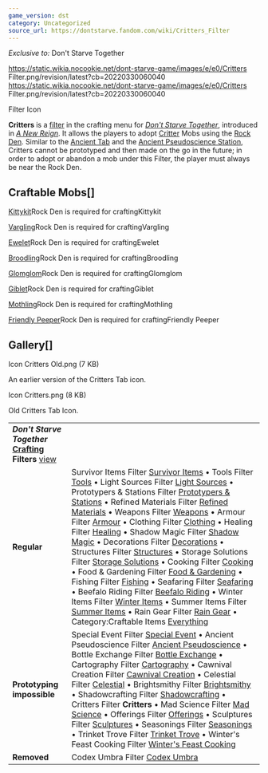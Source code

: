 ```yaml
---
game_version: dst
category: Uncategorized
source_url: https://dontstarve.fandom.com/wiki/Critters_Filter
---
```


*Exclusive to:* Don't Starve Together

 https://static.wikia.nocookie.net/dont-starve-game/images/e/e0/Critters Filter.png/revision/latest?cb=20220330060040 https://static.wikia.nocookie.net/dont-starve-game/images/e/e0/Critters Filter.png/revision/latest?cb=20220330060040 

Filter Icon

 

**Critters** is a [filter](/wiki/Crafting#Crafting_Filter "Crafting") in the crafting menu for *[Don't Starve Together](/wiki/Don%27t_Starve_Together "Don't Starve Together")*, introduced in *[A New Reign](/wiki/A_New_Reign "A New Reign")*. It allows the players to adopt [Critter](/wiki/Critters "Critters") Mobs using the [Rock Den](/wiki/Rock_Den "Rock Den"). Similar to the [Ancient Tab](/wiki/Ancient_Tab "Ancient Tab") and the [Ancient Pseudoscience Station](/wiki/Ancient_Pseudoscience_Station "Ancient Pseudoscience Station"), Critters cannot be prototyped and then made on the go in the future; in order to adopt or abandon a mob under this Filter, the player must always be near the Rock Den.

## Craftable Mobs[]

[Kittykit](/wiki/Kittykit "Kittykit")Rock Den is required for craftingKittykit

[Vargling](/wiki/Vargling "Vargling")Rock Den is required for craftingVargling

[Ewelet](/wiki/Ewelet "Ewelet")Rock Den is required for craftingEwelet

[Broodling](/wiki/Broodling "Broodling")Rock Den is required for craftingBroodling

[Glomglom](/wiki/Glomglom "Glomglom")Rock Den is required for craftingGlomglom

[Giblet](/wiki/Giblet "Giblet")Rock Den is required for craftingGiblet

[Mothling](/wiki/Mothling "Mothling")Rock Den is required for craftingMothling

[Friendly Peeper](/wiki/Friendly_Peeper "Friendly Peeper")Rock Den is required for craftingFriendly Peeper

## Gallery[]

Icon Critters Old.png (7 KB)

An earlier version of the Critters Tab icon.

Icon Critters.png (8 KB)

Old Critters Tab Icon.

|  |  |
| --- | --- |
| ***Don't Starve Together* [Crafting](/wiki/Crafting "Crafting") Filters** [view](/wiki/Template:Crafting_Filters "Template:Crafting Filters") | |
| **Regular** | Survivor Items Filter [Survivor Items](/wiki/Survivor_Items_Filter "Survivor Items Filter") • Tools Filter [Tools](/wiki/Tools_Filter "Tools Filter") • Light Sources Filter [Light Sources](/wiki/Light_Sources_Filter "Light Sources Filter") • Prototypers & Stations Filter [Prototypers & Stations](/wiki/Prototypers_%26_Stations_Filter "Prototypers & Stations Filter") • Refined Materials Filter [Refined Materials](/wiki/Refined_Materials_Filter "Refined Materials Filter") • Weapons Filter [Weapons](/wiki/Weapons_Filter "Weapons Filter") • Armour Filter [Armour](/wiki/Armour_Filter "Armour Filter") • Clothing Filter [Clothing](/wiki/Clothing_Filter "Clothing Filter") • Healing Filter [Healing](/wiki/Healing_Filter "Healing Filter") • Shadow Magic Filter [Shadow Magic](/wiki/Shadow_Magic_Filter "Shadow Magic Filter") • Decorations Filter [Decorations](/wiki/Decorations_Filter "Decorations Filter") • Structures Filter [Structures](/wiki/Structures_Filter "Structures Filter") • Storage Solutions Filter [Storage Solutions](/wiki/Storage_Solutions_Filter "Storage Solutions Filter") • Cooking Filter [Cooking](/wiki/Cooking_Filter "Cooking Filter") • Food & Gardening Filter [Food & Gardening](/wiki/Food_%26_Gardening_Filter "Food & Gardening Filter") • Fishing Filter [Fishing](/wiki/Fishing_Filter "Fishing Filter") • Seafaring Filter [Seafaring](/wiki/Seafaring_Filter "Seafaring Filter") • Beefalo Riding Filter [Beefalo Riding](/wiki/Beefalo_Riding_Filter "Beefalo Riding Filter") • Winter Items Filter [Winter Items](/wiki/Winter_Items_Filter "Winter Items Filter") • Summer Items Filter [Summer Items](/wiki/Summer_Items_Filter "Summer Items Filter") • Rain Gear Filter [Rain Gear](/wiki/Rain_Gear_Filter "Rain Gear Filter") • Category:Craftable Items [Everything](/wiki/Category:Craftable_Items "Category:Craftable Items") |
| **Prototyping impossible** | Special Event Filter [Special Event](/wiki/Special_Event_Filter "Special Event Filter") • Ancient Pseudoscience Filter [Ancient Pseudoscience](/wiki/Ancient_Pseudoscience_Filter "Ancient Pseudoscience Filter") • Bottle Exchange Filter [Bottle Exchange](/wiki/Bottle_Exchange_Filter "Bottle Exchange Filter") • Cartography Filter [Cartography](/wiki/Cartography_Filter "Cartography Filter") • Cawnival Creation Filter [Cawnival Creation](/wiki/Cawnival_Creation_Filter "Cawnival Creation Filter") • Celestial Filter [Celestial](/wiki/Celestial_Filter "Celestial Filter") • Brightsmithy Filter [Brightsmithy](/wiki/Brightsmithy_Filter "Brightsmithy Filter") • Shadowcrafting Filter [Shadowcrafting](/wiki/Shadowcrafting_Filter "Shadowcrafting Filter") • Critters Filter **Critters** • Mad Science Filter [Mad Science](/wiki/Mad_Science_Filter "Mad Science Filter") • Offerings Filter [Offerings](/wiki/Offerings_Filter "Offerings Filter") • Sculptures Filter [Sculptures](/wiki/Sculptures_Filter "Sculptures Filter") • Seasonings Filter [Seasonings](/wiki/Seasonings_Filter "Seasonings Filter") • Trinket Trove Filter [Trinket Trove](/wiki/Trinket_Trove_Filter "Trinket Trove Filter") • Winter's Feast Cooking Filter [Winter's Feast Cooking](/wiki/Winter%27s_Feast_Cooking_Filter "Winter's Feast Cooking Filter") |
| **Removed** | Codex Umbra Filter [Codex Umbra](/wiki/Codex_Umbra_Filter "Codex Umbra Filter") |